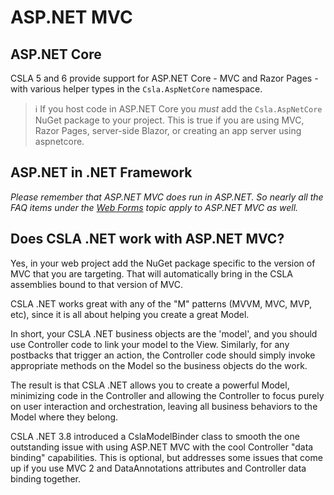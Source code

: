 # ASP.NET MVC

## ASP.NET Core

CSLA 5 and 6 provide support for ASP.NET Core - MVC and Razor Pages - with various helper types in the `Csla.AspNetCore` namespace.

> ℹ️ If you host code in ASP.NET Core you _must_ add the `Csla.AspNetCore` NuGet package to your project. This is true if you are using MVC, Razor Pages, server-side Blazor, or creating an app server using aspnetcore.

## ASP.NET in .NET Framework

_Please remember that ASP.NET MVC does run in ASP.NET. So nearly all the FAQ items under the [Web Forms](Web-forms.md) topic apply to ASP.NET MVC as well._

## Does CSLA .NET work with ASP.NET MVC?

Yes, in your web project add the NuGet package specific to the version of MVC that you are targeting. That will automatically bring in the CSLA assemblies bound to that version of MVC.

CSLA .NET works great with any of the "M" patterns (MVVM, MVC, MVP, etc), since it is all about helping you create a great Model.

In short, your CSLA .NET business objects are the 'model', and you should use Controller code to link your model to the View. Similarly, for any postbacks that trigger an action, the Controller code should simply invoke appropriate methods on the Model so the business objects do the work.

The result is that CSLA .NET allows you to create a powerful Model, minimizing code in the Controller and allowing the Controller to focus purely on user interaction and orchestration, leaving all business behaviors to the Model where they belong.

CSLA .NET 3.8 introduced a CslaModelBinder class to smooth the one outstanding issue with using ASP.NET MVC with the cool Controller "data binding" capabilities. This is optional, but addresses some issues that come up if you use MVC 2 and DataAnnotations attributes and Controller data binding together.

